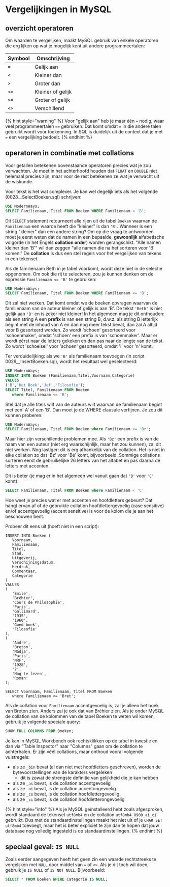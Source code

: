 # Vergelijkingen in MySQL
## overzicht operatoren
Om waarden te vergelijken, maakt MySQL gebruik van enkele operatoren die erg lijken op wat je mogelijk kent uit andere programmeertalen:

| Symbool | Omschrijving      |
|---------|-------------------|
| `=`     | Gelijk aan        |
| `<`     | Kleiner dan       |
| `>`     | Groter dan        |
| `<=`    | Kleiner of gelijk |
| `>=`    | Groter of gelijk  |
| `<>`    | Verschillend      |

{% hint style="warning" %}
Voor "gelijk aan" heb je maar één `=` nodig, waar veel programmeertalen `==` gebruiken. Dat komt omdat `=` in die andere talen gebruikt wordt voor toekenning. In SQL is duidelijk uit de context dat je met `=` een vergelijking bedoelt.
{% endhint %}

## operatoren in combinatie met collations
Voor getallen betekenen bovenstaande operatoren precies wat je zou verwachten. Je moet in het achterhoofd houden dat `FLOAT` en `DOUBLE` niet helemaal precies zijn, maar voor de rest betekenen ze wat je verwacht uit de wiskunde.

Voor tekst is het wat complexer. Je kan wel degelijk iets als het volgende (0028\_\_SelectBoeken.sql) schrijven:

```sql
USE ModernWays;
SELECT Familienaam, Titel FROM Boeken WHERE Familienaam < 'B';
```

Dit `SELECT` statement retourneert alle rijen uit de tabel `Boeken` waarvan de `Familienaam` een waarde heeft die "kleiner" is dan `'B'`.
Wanneer is een string "kleiner" dan een andere string?
Om op die vraag te antwoorden moet je eerst weten dat de namen in een bepaalde, **gewoonlijk** alfabetische volgorde (in het Engels **collation order**) worden gerangschikt.
"Alle namen kleiner dan 'B'" wil dan zeggen "alle namen die na het sorteren voor 'B' komen."
De **collation** is dus een stel regels voor het vergelijken van tekens in een tekenset.

Als de familienaam Beth in je tabel voorkomt, wordt deze niet in de selectie opgenomen. Om ook die rij te selecteren, zou je kunnen denken om de expressie `Familienaam <= 'B'` te gebruiken:

```sql
USE ModernWays;
SELECT Familienaam, Titel FROM Boeken WHERE Familienaam <= 'B';
```

Dit zal niet werken.
Dat komt omdat we de boeken opvragen waarvan de familienaam van de auteur kleiner of gelijk is aan 'B'.
De tekst `'Beth'` is niet gelijk aan `'B'` en is zeker niet kleiner!
In het algemeen mag je dit onthouden: als een string A een **prefix** is van een string B, d.w.z. als string B letterlijk begint met de inhoud van A en dan nog meer tekst bevat, dan zal A altijd voor B gesorteerd worden.
Zo wordt 'schoen' gesorteerd voor 'schoenmaker', omdat 'schoen' een prefix is van 'schoenmaker'.
Maar er wordt éérst naar de letters gekeken en dan pas naar de lengte van de tekst.
Zo wordt 'schoeisel' voor 'schoen' gesorteerd, omdat 'i' voor 'n' komt.

Ter verduidelijking: als we `'B'` als familienaam toevoegen (in script 0029\_\_InsertBoeken.sql), wordt het resultaat wel geselecteerd:

```sql
USE ModernWays;
INSERT INTO Boeken (Familienaam,Titel,Voornaam,Categorie)
VALUES
('B','Het Boek','Jef','Filosofie');
SELECT Titel, Familienaam FROM Boeken
   where Familienaam <= 'B';
```

Stel dat je alle titels wilt van de auteurs wilt waarvan de familienaam begint met een' A' of een 'B'. Dan moet je de WHERE clausule verfijnen. Je zou dit kunnen proberen:

```sql
USE ModernWays;
SELECT Familienaam, Titel FROM Boeken where Familienaam <= 'Bz';
```

Maar hier zijn verschillende problemen mee. Als `'Bz'` een prefix is van de naam van een auteur (niet erg waarschijnlijk, maar het zou kunnen), zal dit niet werken. Nog lastiger: dit is erg afhankelijk van de collation. Het is niet in elke collation zo dat 'Bz' voor 'Bé' komt, bijvoorbeeld. Sommige collations sorteren eerst de gebruikelijke 26 letters van het alfabet en pas daarna de letters met accenten.

Dit is beter (je mag er in het algemeen wel vanuit gaan dat `'B'` voor `'C'` komt):

```sql
SELECT Familienaam, Titel FROM Boeken where Familienaam < 'C'
```

Hoe weet je precies wat er met accenten en hoofdletters gebeurt? Dat hangt ervan af of de gebruikte collation hoofdlettergevoelig (case sensitive) en/of accentgevoelig (accent sensitive) is voor de kolom die je aan het beschouwen bent.

Probeer dit eens uit (hoeft niet in een script):

```
INSERT INTO Boeken (
   Voornaam,
   Familienaam,
   Titel,
   Stad,
   Uitgeverij,
   Verschijningsdatum,
   Herdruk,
   Commentaar,
   Categorie
)
VALUES
(
   'Emile',
   'Bréhier',
   'Cours de Philosophie',
   'Paris',
   'Gallimard',
   '1935',
   '1960',
   'Goed boek',
   'Filosofie'
),
(
   'Andre',
   'Breton',
   'Nadja',
   'Paris',
   'NRF',
   '1928',
   '?',
   'Nog te lezen',
   'Roman'
);

SELECT Voornaam, Familienaam, Titel FROM Boeken
   where Familienaam <= 'Bret';
```

Als de collation voor `Familienaam` accentgevoelig is, zal je alleen het boek van Breton zien. Anders zal je ook dat van Bréhier zien. Als je onder MySQL de collation van de kolommen van de tabel Boeken te weten wil komen, gebruik je volgende speciale query:

```sql
SHOW FULL COLUMNS FROM Boeken;
```

Je kan in MySQL Workbench ook rechtsklikken op de tabel in kwestie en dan via "Table Inspector" naar "Columns" gaan om de collation te achterhalen.
Er zijn véél collations, maar onthoud vooral volgende vuistregels:

* als ze `_bin` bevat (al dan niet met hoofdletters geschreven), worden de bytevoorstellingen van de karakters vergeleken
  * dit is zowat de strengste definitie van gelijkheid die je kan hebben
* als ze `_as` bevat, is de collation accentgevoelig
* als ze `_ai` bevat, is de collation accentongevoelig
* als ze `_cs` bevat, is de collation hoofdlettergevoelig
* als ze `_ci` bevat, is de collation hoofdletterongevoelig

{% hint style="info" %}
Als je MySQL geïnstalleerd hebt zoals afgesproken, wordt standaard de tekenset `utf8mb4` en de collation `utf8mb4_0900_ai_ci` gebruikt. Dus met de standaardinstellingen maakt het niet uit of je `CHAR SET utf8mb4` toevoegt, maar het is beter expliciet te zijn dan te hopen dat jouw database nog volledig ingesteld is op standaardinstellingen.
{% endhint %}

## speciaal geval: `IS NULL`
Zoals eerder aangegeven heeft het geen zin een waarde rechtstreeks te vergelijken met `NULL` door middel van `=` of `<>`. Als je dit toch wil doen, gebruik je `IS NULL` of `IS NOT NULL`. Bijvoorbeeld:

```sql
SELECT * FROM Boeken WHERE Categorie IS NULL;
```
